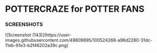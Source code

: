 <h1>POTTERCRAZE for POTTER FANS</h1>

<h3>SCREENSHOTS</h3>
![Screenshot (143)](https://user-images.githubusercontent.com/49809895/100524268-a96d2280-31dc-11eb-91e3-b2f46202a39c.png)

